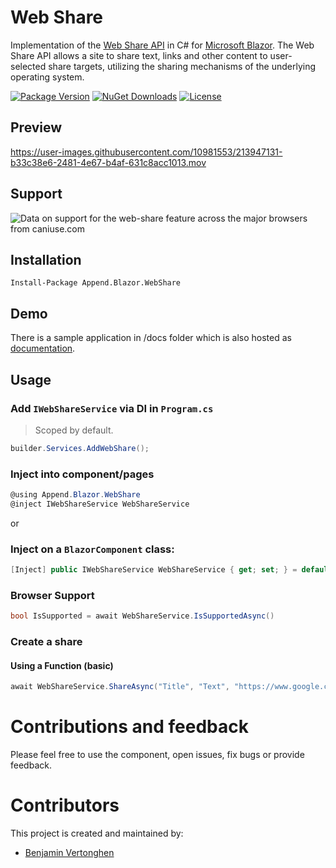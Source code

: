 # Web Share
Implementation of the [Web Share  API](https://developer.mozilla.org/en-US/docs/Web/API/Navigator/share) in C# for [Microsoft Blazor](https://github.com/aspnet/Blazor). The Web Share API allows a site to share text, links and other content to user-selected share targets, utilizing the sharing mechanisms of the underlying operating system. 

[![Package Version](https://img.shields.io/nuget/v/Append.Blazor.WebShare.svg)](https://www.nuget.org/packages/Append.Blazor.WebShare)
[![NuGet Downloads](https://img.shields.io/nuget/dt/Append.Blazor.WebShare.svg)](https://www.nuget.org/packages/Append.Blazor.WebShare)
[![License](https://img.shields.io/github/license/Append-IT/Blazor.WebShare.svg)](https://github.com/Append-IT/Blazor.WebShare/blob/main/LICENSE)

## Preview


https://user-images.githubusercontent.com/10981553/213947131-b33c38e6-2481-4e67-b4af-631c8acc1013.mov

## Support 
<img src="https://caniuse.bitsofco.de/image/web-share.jpg" alt="Data on support for the web-share feature across the major browsers from caniuse.com"/>


## Installation

```
Install-Package Append.Blazor.WebShare
```

## Demo
There is a sample application in /docs folder which is also hosted as [documentation](https://wonderful-smoke-084433603.2.azurestaticapps.net). 

## Usage

### Add `IWebShareService` via DI in `Program.cs`
> Scoped by default.
```csharp
builder.Services.AddWebShare();
```

### Inject into component/pages
```csharp
@using Append.Blazor.WebShare
@inject IWebShareService WebShareService
```

or

### Inject on a `BlazorComponent` class:

```c#
[Inject] public IWebShareService WebShareService { get; set; } = default!;
```

 ### Browser Support
```csharp
bool IsSupported = await WebShareService.IsSupportedAsync()
```

### Create a share
#### Using a Function (basic)
```csharp
await WebShareService.ShareAsync("Title", "Text", "https://www.google.com");
```

# Contributions and feedback

Please feel free to use the component, open issues, fix bugs or provide feedback.

# Contributors

This project is created and maintained by:

- [Benjamin Vertonghen](https://github.com/vertonghenb)
